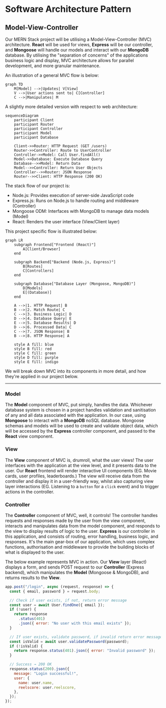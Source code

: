 # Software Architecture Pattern

## Model-View-Controller

Our MERN Stack project will be utilising a Model-View-Controller (MVC) architecture. **React** will be used for views, **Express** will be our controller, and **Mongoose** will handle our models and interact with our **MongoDB** database. By utilising the "separation of concerns" of the applications business logic and display, MVC architecture allows for parallel development, and more granular maintenance.

An illustration of a general MVC flow is below:

```mermaid
graph TD
    M[Model] -->|Updates| V[View]
    V -->|User actions sent to| C[Controller]
    C -->|Manipulates| M
```

A slightly more detailed version with respect to web architecture:

```mermaid
sequenceDiagram
    participant Client
    participant Router
    participant Controller
    participant Model
    participant Database

    Client->>Router: HTTP Request (GET /users)
    Router->>Controller: Route to UserController
    Controller->>Model: Call User.findAll()
    Model->>Database: Execute Database Query
    Database-->>Model: Return Data
    Model-->>Controller: Return User Objects
    Controller-->>Router: JSON Response
    Router-->>Client: HTTP Response (200 OK)
```

The stack flow of our project is:

- Node.js: Provides execution of server-side JavaScript code
- Express.js: Runs on Node.js to handle routing and middleware (Controller)
- Mongoose ODM: Interfaces with MongoDB to manage data models (Model)
- React: Renders the user interface (View/Client layer)

This project specific flow is illustrated below:

```mermaid
graph LR
    subgraph Frontend["Frontend (React)"]
        A[Client/Browser]
    end

    subgraph Backend["Backend (Node.js, Express)"]
        B[Routes]
        C[Controllers]
    end

    subgraph Database["Database Layer (Mongoose, MongoDB)"]
        D[Models]
        E[(Database)]
    end

    A -->|1. HTTP Request| B
    B -->|2. Match Route| C
    C -->|3. Business Logic| D
    D -->|4. Database Query| E
    E -->|5. Database Results| D
    D -->|6. Processed Data| C
    C -->|7. JSON Response| B
    B -->|8. HTTP Response| A

    style A fill: blue
    style B fill: red
    style C fill: green
    style D fill: purple
    style E fill: indigo
```

We will break down MVC into its components in more detail, and how they're applied in our project below.

---

### Model

The **Model** component of MVC, put simply, handles the data. Whichever database system is chosen in a project handles validation and sanitisation of any and all data associated with the application. In our case, using **Mongoose** to interact with a **MongoDB** noSQL database. Mongoose schemas and models will be used to create and validate object data, which will be accessed by the **Express** controller component, and passed to the **React** view component.

### View

The **View** component of MVC is, drumroll, what the user views! The user interfaces with the application at the view level, and it presents data to the user. Our **React** frontend will render interactive UI components (EG. Movie cards, user profiles, leaderboards.) The view will receive data from the controller and display it in a user-friendly way, whilst also capturing view layer interactions (EG. Listening to a `button` for a `click` event) and to trigger actions in the controller.

### Controller

The **Controller** component of MVC, well, it controls! The controller handles requests and responses made by the user from the view component, interacts and manipulates data from the model component, and responds to the view to display results of logic to the user. **Express** is our controller in this application, and consists of routing, error handling, business logic, and responses. It's the main gear-box of our application, which uses complex functions, authorisation and middleware to provide the building blocks of what is displayed to the user.

The below example represents MVC in action. Our **View** layer (React) displays a form, and sends POST request to our **Controller** (Express backend), which manipulates the **Model** (Mongoose & MongoDB), and returns results to the **View**.

```javascript
app.post("/login", async (request, response) => {
  const { email, password } = request.body;

  // Check if user exists, if not, return error message
  const user = await User.findOne({ email });
  if (!user) {
    return response
      .status(401)
      .json({ error: "No user with this email exists" });
  }

  // If user exists, validate password, if invalid return error message
  const isValid = await user.validatePassword(password);
  if (!isValid) {
    return response.status(401).json({ error: "Invalid password" });
  }

  // Success → 200 OK
  response.status(200).json({
    message: "Login successful!",
    user: {
      name: user.name,
      reelscore: user.reelscore,
    },
  });
});
```
